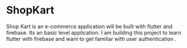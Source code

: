 # ShopKart
Shop Kart is an e-commerce application will be built with flutter and firebase. Its an basic level application. I am building this project  to learn flutter with firebase and want to get familiar with user authentication .
